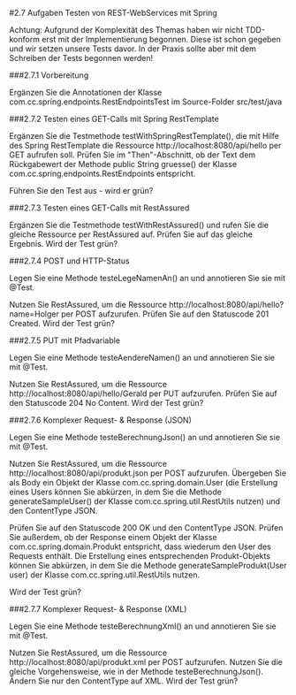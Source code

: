 
#2.7 Aufgaben Testen von REST-WebServices mit Spring

Achtung: Aufgrund der Komplexität des Themas haben wir nicht TDD-konform erst mit der Implementierung begonnen. Diese ist schon gegeben und wir setzen unsere Tests davor. In der Praxis sollte aber mit dem Schreiben der Tests begonnen werden!


###2.7.1 Vorbereitung

Ergänzen Sie die Annotationen der Klasse com.cc.spring.endpoints.RestEndpointsTest im Source-Folder src/test/java


###2.7.2 Testen eines GET-Calls mit Spring RestTemplate

Ergänzen Sie die Testmethode testWithSpringRestTemplate(), die mit Hilfe des Spring RestTemplate die Ressource http://localhost:8080/api/hello per GET aufrufen soll. Prüfen Sie im "Then"-Abschnitt, ob der Text dem Rückgabewert der Methode public String gruesse() der Klasse com.cc.spring.endpoints.RestEndpoints entspricht.

Führen Sie den Test aus - wird er grün?


###2.7.3 Testen eines GET-Calls mit RestAssured

Ergänzen Sie die Testmethode testWithRestAssured() und rufen Sie die gleiche Ressource per RestAssured auf. Prüfen Sie auf das gleiche Ergebnis. Wird der Test grün?


###2.7.4 POST und HTTP-Status

Legen Sie eine Methode testeLegeNamenAn() an und annotieren Sie sie mit @Test.

Nutzen Sie RestAssured, um die Ressource http://localhost:8080/api/hello?name=Holger per POST aufzurufen.
Prüfen Sie auf den Statuscode 201 Created. Wird der Test grün?


###2.7.5 PUT mit Pfadvariable

Legen Sie eine Methode testeAendereNamen() an und annotieren Sie sie mit @Test.

Nutzen Sie RestAssured, um die Ressource http://localhost:8080/api/hello/Gerald per PUT aufzurufen. Prüfen Sie auf den Statuscode 204 No Content. Wird der Test grün?


###2.7.6 Komplexer Request- & Response (JSON)

Legen Sie eine Methode testeBerechnungJson() an und annotieren Sie sie mit @Test.

Nutzen Sie RestAssured, um die Ressource http://localhost:8080/api/produkt.json per POST aufzurufen. Übergeben Sie als Body ein Objekt der Klasse com.cc.spring.domain.User (die Erstellung eines Users können Sie abkürzen, in dem Sie die Methode generateSampleUser() der Klasse com.cc.spring.util.RestUtils nutzen) und den ContentType JSON.

Prüfen Sie auf den Statuscode 200 OK und den ContentType JSON. Prüfen Sie außerdem, ob der Response einem Objekt der Klasse com.cc.spring.domain.Produkt entspricht, dass wiederum den User des Requests enthält. Die Erstellung eines entsprechenden Produkt-Objekts können Sie abkürzen, in dem Sie die Methode generateSampleProdukt(User user) der Klasse com.cc.spring.util.RestUtils nutzen.

Wird der Test grün?


###2.7.7 Komplexer Request- & Response (XML)

Legen Sie eine Methode testeBerechnungXml() an und annotieren Sie sie mit @Test.

Nutzen Sie RestAssured, um die Ressource http://localhost:8080/api/produkt.xml per POST aufzurufen. Nutzen Sie die gleiche Vorgehensweise, wie in der Methode testeBerechnungJson(). Ändern Sie nur den ContentType auf XML. Wird der Test grün?
